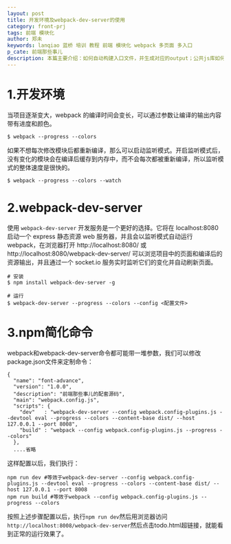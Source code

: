 ```yaml
---
layout: post
title: 开发环境及webpack-dev-server的使用
category: front-prj
tags: 前端 模块化 
author: 郑未
keywords: lanqiao 蓝桥 培训 教程 前端 模块化 webpack 多页面 多入口
p_cate: 前端那些事儿
description: 本篇主要介绍：如何自动构建入口文件，并生成对应的output；公共js库如何单独打包。多入口文件，自动扫描入口。同时支持SPA和多页面型的项目公共js库如何单独打包。
---
```


# 1.开发环境

当项目逐渐变大，webpack 的编译时间会变长，可以通过参数让编译的输出内容带有进度和颜色。

    $ webpack --progress --colors

如果不想每次修改模块后都重新编译，那么可以启动监听模式。开启监听模式后，没有变化的模块会在编译后缓存到内存中，而不会每次都被重新编译，所以监听模式的整体速度是很快的。

    $ webpack --progress --colors --watch

# 2.webpack-dev-server

使用 `webpack-dev-server` 开发服务是一个更好的选择。它将在 localhost:8080 启动一个 express 静态资源 web 服务器，并且会以监听模式自动运行 webpack，在浏览器打开 http://localhost:8080/ 或 http://localhost:8080/webpack-dev-server/ 可以浏览项目中的页面和编译后的资源输出，并且通过一个 socket.io 服务实时监听它们的变化并自动刷新页面。

    # 安装
    $ npm install webpack-dev-server -g

    # 运行
    $ webpack-dev-server --progress --colors --config <配置文件>

# 3.npm简化命令

webpack和webpack-dev-server命令都可能带一堆参数，我们可以修改package.json文件来定制命令：

    {
      "name": "font-advance",
      "version": "1.0.0",
      "description": "前端那些事儿的配套源码",
      "main": "webpack.config.js",
      "scripts": {
        "dev"   : "webpack-dev-server --config webpack.config-plugins.js --devtool eval --progress --colors --content-base dist/ --host 127.0.0.1 --port 8008",
        "build" : "webpack --config webpack.config-plugins.js --progress --colors"
      },
      ....省略

这样配置以后，我们执行：

    npm run dev #等效于webpack-dev-server --config webpack.config-plugins.js --devtool eval --progress --colors --content-base dist/ --host 127.0.0.1 --port 8008
    npm run build #等效于webpack --config webpack.config-plugins.js --progress --colors

按照上述步骤配置以后，执行`npm run dev`然后用浏览器访问`http://localhost:8008/webpack-dev-server`然后点击todo.html超链接，就能看到正常的运行效果了。